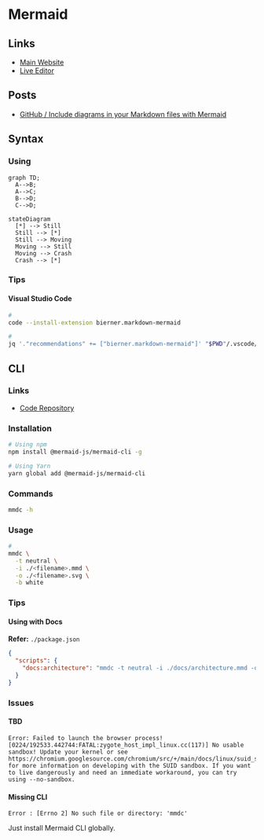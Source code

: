 # Mermaid

<!--
4 spaces
-->

## Links

- [Main Website](https://mermaid.js.org)
- [Live Editor](https://mermaid.live)

## Posts

- [GitHub / Include diagrams in your Markdown files with Mermaid](https://github.blog/2022-02-14-include-diagrams-markdown-files-mermaid/)

<!-- ##

|     |             |
| --- | ----------- |
|     | `L[Text]`   |
|     | `L{Text}`   |
|     | `L(Text)`   |
|     | `L((Text))` | -->

<!--
|Text| L[Text]
-->

## Syntax

### Using

```mermaid
graph TD;
  A-->B;
  A-->C;
  B-->D;
  C-->D;
```

```mermaid
stateDiagram
  [*] --> Still
  Still --> [*]
  Still --> Moving
  Moving --> Still
  Moving --> Crash
  Crash --> [*]
```

### Tips

#### Visual Studio Code

```sh
#
code --install-extension bierner.markdown-mermaid

#
jq '."recommendations" += ["bierner.markdown-mermaid"]' "$PWD"/.vscode/extensions.json | sponge "$PWD"/.vscode/extensions.json
```

<!--
code --install-extension bpruitt-goddard.mermaid-markdown-syntax-highlighting

jq '."recommendations" += ["bpruitt-goddard.mermaid-markdown-syntax-highlighting"]' "$PWD"/.vscode/extensions.json | sponge "$PWD"/.vscode/extensions.json
-->

## CLI

### Links

- [Code Repository](https://github.com/mermaid-js/mermaid-cli)

### Installation

```sh
# Using npm
npm install @mermaid-js/mermaid-cli -g

# Using Yarn
yarn global add @mermaid-js/mermaid-cli
```

<!--
brew install mermaid-cli
-->

### Commands

```sh
mmdc -h
```

### Usage

```sh
#
mmdc \
  -t neutral \
  -i ./<filename>.mmd \
  -o ./<filename>.svg \
  -b white
```

### Tips

#### Using with Docs

**Refer:** `./package.json`

```json
{
  "scripts": {
    "docs:architecture": "mmdc -t neutral -i ./docs/architecture.mmd -o ./docs/assets/images/architecture.svg -b white"
  }
}
```

### Issues

#### TBD

```log
Error: Failed to launch the browser process!
[0224/192533.442744:FATAL:zygote_host_impl_linux.cc(117)] No usable sandbox! Update your kernel or see https://chromium.googlesource.com/chromium/src/+/main/docs/linux/suid_sandbox_development.md for more information on developing with the SUID sandbox. If you want to live dangerously and need an immediate workaround, you can try using --no-sandbox.
```

#### Missing CLI

```log
Error : [Errno 2] No such file or directory: 'mmdc'
```

Just install Mermaid CLI globally.
